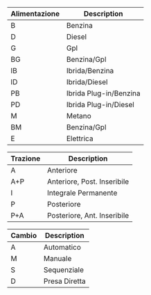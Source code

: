 | Alimentazione | Description |
| --- | ----------- |
| B | Benzina |
| D | Diesel |
| G | Gpl |
| BG | Benzina/Gpl |
| IB | Ibrida/Benzina |
| ID | Ibrida/Diesel |
| PB | Ibrida Plug-in/Benzina |
| PD | Ibrida Plug-in/Diesel |
| M | Metano |
| BM | Benzina/Gpl |
| E | Elettrica |

| Trazione | Description |
| --- | ----------- |
| A | Anteriore |
| A+P | Anteriore, Post. Inseribile |
| I | Integrale Permanente |
| P | Posteriore |
| P+A | Posteriore, Ant. Inseribile |

| Cambio | Description |
| --- | ----------- |
| A | Automatico|
| M | Manuale |
| S | Sequenziale |
| D | Presa Diretta |
